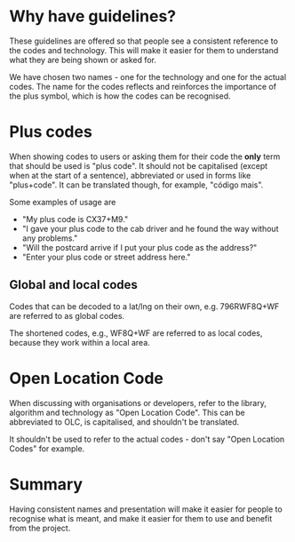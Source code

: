# Why have guidelines?
These guidelines are offered so that people see a consistent reference to the codes and technology. This will make it easier for them to understand what they are being shown or asked for.

We have chosen two names - one for the technology and one for the actual codes. The name for the codes reflects and reinforces the importance of the plus symbol, which is how the codes can be recognised.

# Plus codes
When showing codes to users or asking them for their code the **only** term that should be used is "plus code". It should not be capitalised (except when at the start of a sentence), abbreviated or used in forms like "plus+code". It can be translated though, for example, "código mais".

Some examples of usage are
* "My plus code is CX37+M9."
* "I gave your plus code to the cab driver and he found the way without any problems."
* "Will the postcard arrive if I put your plus code as the address?"
* "Enter your plus code or street address here."

## Global and local codes

Codes that can be decoded to a lat/lng on their own, e.g. 796RWF8Q+WF are referred to as global codes.

The shortened codes, e.g., WF8Q+WF are referred to as local codes, because they work within a local area.

# Open Location Code
When discussing with organisations or developers, refer to the library, algorithm and technology as "Open Location Code". This can be abbreviated to OLC, is capitalised, and shouldn't be translated.

It shouldn't be used to refer to the actual codes - don't say "Open Location Codes" for example.

# Summary
Having consistent names and presentation will make it easier for people to recognise what is meant, and make it easier for them to use and benefit from the project.

